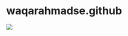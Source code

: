 # waqarahmadse.github

![](https://github-readme-stats.vercel.app/api?username=waqarahmadse&show_icons=true&count_private=true)

<!--
**waqarahmadse/waqarahmadse** is a ✨ _special_ ✨ repository because its `README.md` (this file) appears on your GitHub profile.

Here are some ideas to get you started:

- 🔭 I’m currently working on ...
- 🌱 I’m currently learning ...
- 👯 I’m looking to collaborate on ...
- 🤔 I’m looking for help with ...
- 💬 Ask me about ...
- 📫 How to reach me: ...
- 😄 Pronouns: ...
- ⚡ Fun fact: ...
-->
